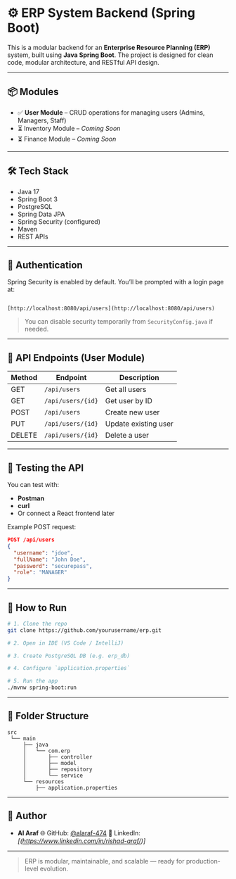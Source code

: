 # ⚙️ ERP System Backend (Spring Boot)

This is a modular backend for an **Enterprise Resource Planning (ERP)** system, built using **Java Spring Boot**. The project is designed for clean code, modular architecture, and RESTful API design.

---

## 📦 Modules

- ✅ **User Module** – CRUD operations for managing users (Admins, Managers, Staff)
- ⏳ Inventory Module – _Coming Soon_
- ⏳ Finance Module – _Coming Soon_

---

## 🛠️ Tech Stack

- Java 17
- Spring Boot 3
- PostgreSQL
- Spring Data JPA
- Spring Security (configured)
- Maven
- REST APIs

---

## 🔐 Authentication

Spring Security is enabled by default. You’ll be prompted with a login page at:
```

[http://localhost:8080/api/users](http://localhost:8080/api/users)

````

> You can disable security temporarily from `SecurityConfig.java` if needed.

---

## 📡 API Endpoints (User Module)

| Method | Endpoint            | Description           |
|--------|---------------------|-----------------------|
| GET    | `/api/users`        | Get all users         |
| GET    | `/api/users/{id}`   | Get user by ID        |
| POST   | `/api/users`        | Create new user       |
| PUT    | `/api/users/{id}`   | Update existing user  |
| DELETE | `/api/users/{id}`   | Delete a user         |

---

## 🧪 Testing the API

You can test with:
- **Postman**
- **curl**
- Or connect a React frontend later

Example POST request:
```json
POST /api/users
{
  "username": "jdoe",
  "fullName": "John Doe",
  "password": "securepass",
  "role": "MANAGER"
}
````

---

## 🚀 How to Run

```bash
# 1. Clone the repo
git clone https://github.com/yourusername/erp.git

# 2. Open in IDE (VS Code / IntelliJ)

# 3. Create PostgreSQL DB (e.g. erp_db)

# 4. Configure `application.properties`

# 5. Run the app
./mvnw spring-boot:run
```

---

## 📁 Folder Structure

```
src
 └── main
     ├── java
     │   └── com.erp
     │       ├── controller
     │       ├── model
     │       ├── repository
     │       └── service
     └── resources
         ├── application.properties
```

---

## 📌 Author

* **Al Araf**
  🌐 GitHub: [@alaraf-474](https://github.com/alaraf-474)
  🔗 LinkedIn: *\[(https://www.linkedin.com/in/rishad-araf/)]*

---

> ERP is modular, maintainable, and scalable — ready for production-level evolution.

